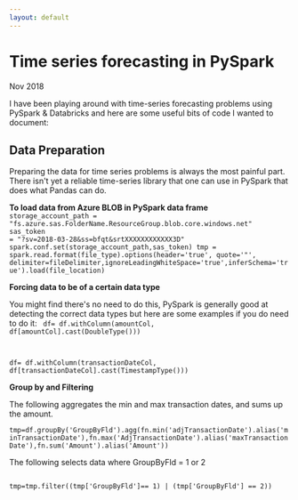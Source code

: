 ```yaml
---
layout: default
---
```


# Time series forecasting in PySpark

Nov 2018

I have been playing around with time-series forecasting problems using PySpark & Databricks and here are some useful bits of code I wanted to document:

## Data Preparation

Preparing the data for time series problems is always the most painful part. There isn't yet a reliable time-series library that one can use in PySpark that does what Pandas can do.

<b> To load data from Azure BLOB in PySpark data frame</b>
<code>
storage_account_path = "fs.azure.sas.FolderName.ResourceGroup.blob.core.windows.net"
sas_token = "?sv=2018-03-28&ss=bfqt&srtXXXXXXXXXXXX3D"
spark.conf.set(storage_account_path,sas_token)
tmp = spark.read.format(file_type).options(header='true', quote='"', delimiter=fileDelimiter,ignoreLeadingWhiteSpace='true',inferSchema='true').load(file_location)</code>

<b> Forcing data to be of a certain data type</b>

You might find there's no need to do this, PySpark is generally good at detecting the correct data types but here are some examples if you do need to do it:
<code>
df= df.withColumn(amountCol, df[amountCol].cast(DoubleType()))

df= df.withColumn(transactionDateCol, df[transactionDateCol].cast(TimestampType()))
</code>

<b> Group by and Filtering</b>

The following aggregates the min and max transaction dates, and sums up the amount.

<code>tmp=df.groupBy('GroupByFld').agg(fn.min('adjTransactionDate').alias('minTransactionDate'),fn.max('AdjTransactionDate').alias('maxTransactionDate'),fn.sum('Amount').alias('Amount'))
</code>

The following selects data where GroupByFld = 1 or 2

<code>
tmp=tmp.filter((tmp['GroupByFld']== 1) | (tmp['GroupByFld'] == 2))
</code>